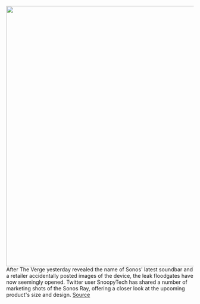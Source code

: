 <img src='https://cdn.vox-cdn.com/thumbor/dazt07Yu6a3Ts8ebWDNpBeRG_fg=/0x0:2048x1365/1200x800/filters:focal(882x348:1208x674)/cdn.vox-cdn.com/uploads/chorus_image/image/70835140/whitestand.0.jpeg' width='700px' /><br/>
After The Verge yesterday revealed the name of Sonos' latest soundbar and a retailer accidentally posted images of the device, the leak floodgates have now seemingly opened. Twitter user SnoopyTech has shared a number of marketing shots of the Sonos Ray, offering a closer look at the upcoming product's size and design.
<a href='https://www.theverge.com/2022/5/5/23058306/sonos-ray-leaked-marketing-images'> Source <a/>
